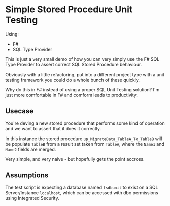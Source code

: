 # Simple Stored Procedure Unit Testing

Using:

* F#
* SQL Type Provider

This is just a very small demo of how you can very simply use the F# SQL Type Provider to assert correct SQL Stored Procedure behaviour.

Obviously with a little refactoring, put into a different project type with a unit testing framework you could do a whole bunch of these quickly.

Why do this in F# instead of using a proper SQL Unit Testing solution? I'm just more comfortable in F# and comform leads to productivity.

## Usecase

You're deving a new stored procedure that performs some kind of operation and we want to assert that it does it correctly.

In this instance the stored procedure `up_MigrateData_TableA_To_TableB` will be populate `TableB` from a result set taken from `TableA`, where the `Name1` and `Name2` fields are merged.

Very simple, and very naive - but hopefully gets the point accross.

## Assumptions

The test script is expecting a database named `fsdbunit` to exist on a SQL Server/Instance `localhost`, which can be accessed with dbo permissions using Integrated Security.
